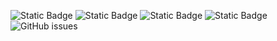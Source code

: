 ![Static Badge](https://img.shields.io/badge/blacklists-60-000000) ![Static Badge](https://img.shields.io/badge/blacklisted-3086058-cc0000) ![Static Badge](https://img.shields.io/badge/whitelisted-2243-00CC00) ![Static Badge](https://img.shields.io/badge/streaming_blacklist-28107-000000) ![GitHub issues](https://img.shields.io/github/issues/fabriziosalmi/blacklists)

